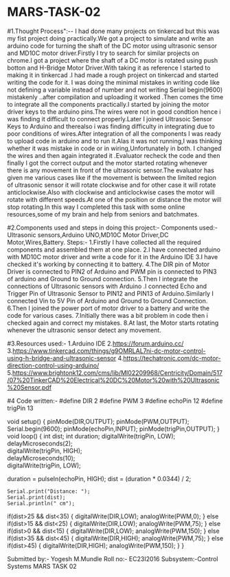# MARS-TASK-02
#1.Thought Process":--
I had done many projects on tinkercad but this was my fist project doing practically.We got a project to simulate and write an arduino code for turning the shaft of the DC motor using ultrasonic sensor and MD10C motor driver.Firstly I try to search for similar projects on chrome.I got a project where the shaft of a DC motor is rotated using push botton and H-Bridge Motor Driver.With taking it as reference I started to making it in tinkercad .I had made a rough project on tinkercad and started writing the code for it. I was doing the minimal mistakes in writing code like not defining a variable instead of number and not writing Serial begin(9600) mistakenly ..after compilation and uploading it worked .Then comes the time to integrate all the components practically.I started by joining the motor driver keys to the arduino pins.The wires were not in good condtion hence i was finding it difficult to connect properly.Later I joined Ultrasoic Sensor Keys to Arduino and therealso i was finding difficulty in integrating due to poor conditions of wires.After integration of all the components I was ready to upload code in arduino and to run it.Alas it was not running,I was thinking whether it was mistake in code or in wiring,Unfortunately in both. I changed the wires and then again integrated it .Evaluator recheck the code and then finally I got the correct output and the motor started rotating whenever there is any movement in front of the ultrasonic sensor.The evaluator has given me various cases like if the movement is between the limited region of ultrasonic sensor it will rotate clockwise and for other case it will rotate anticlockwise.Also with clockwise and anticlockwise cases the motor will rotate with different speeds.At one of the position or distance the motor will stop rotating.In this way I completed this task with some online resources,some of my brain and help from seniors and batchmates.

#2.Components used and steps in doing this project:-
Components used:- Ultrasonic sensors,Arduino UNO,MD10C Motor Driver,DC Motor,Wires,Battery.
Steps:-
1.Firstly I have collected all the required components and assembled them at one place.
2.I have connected arduino with MD10C motor driver and write a code for it in the Arduino IDE
3.I have checked it's working by connecting it to battery.
4.The DIR pin of Motor Driver is connected to PIN2 of Arduino and PWM pin is connected to PIN3 of arduino and Ground to Ground connection.
5.Then I integrate the connections of Ultrasonic sensors with Arduino .I connected Echo and Trigger Pin of Ultrasonic Sensor to PIN12 and PIN13 of Arduino.Similarly I connected Vin to 5V Pin of Arduino and Ground to Ground Connection.
6.Then I joined the power port of motor driver to a battery and write the code for various cases.
7.Initially there was a bit problem in code then i checked again and correct my mistakes.
8.At last, the Motor starts rotating whenever the ultrasonic sensor detect any movement.


#3.Resources used:-
1.Arduino IDE
2.https://forum.arduino.cc/
3.https://www.tinkercad.com/things/g9OMRLAL7ni-dc-motor-control-using-h-bridge-and-ultrasonic-sensor
4.https://techatronic.com/dc-motor-direction-control-using-arduino/
5.https://www.brightonk12.com/cms/lib/MI02209968/Centricity/Domain/517/07%20TinkerCAD%20Electrical%20DC%20Motor%20with%20Ultrasonic%20Sensor.pdf

#4 Code written:-
#define DIR 2
#define PWM 3
#define echoPin 12 
#define trigPin 13

void setup()
{
  pinMode(DIR,OUTPUT);
  pinMode(PWM,OUTPUT);
  Serial.begin(9600);
  pinMode(echoPin,INPUT);
  pinMode(trigPin,OUTPUT);
}
void loop()
{ 
 int dist;
 int duration;
 digitalWrite(trigPin, LOW);  
delayMicroseconds(2);  
digitalWrite(trigPin, HIGH);  
delayMicroseconds(10);  
digitalWrite(trigPin, LOW);  

duration = pulseIn(echoPin, HIGH);
    dist = (duration * 0.0344) / 2;
 
    Serial.print("Distance: ");
    Serial.print(dist);
    Serial.println(" cm");
    
 if(dist>25 && dist<35)
 {
  digitalWrite(DIR,LOW);
 analogWrite(PWM,0);
}
 else if(dist>15 && dist<25)
 {
 digitalWrite(DIR,LOW);
 analogWrite(PWM,75);
}
 else if(dist>0 && dist<15)
 {
 digitalWrite(DIR,LOW);
 analogWrite(PWM,150);
 }
 else if(dist>35 && dist<45)
 {
 digitalWrite(DIR,HIGH);
 analogWrite(PWM,75);
}
else if(dist>45)
 {
 digitalWrite(DIR,HIGH);
 analogWrite(PWM,150);
}
}

Submitted by:-
Yogesh M.Mundle
Roll no:- EC23I2016
Subsystem:-Control Systems
MARS TASK 02
